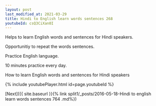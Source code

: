 ```yaml
---
layout: post
last_modified_at: 2021-03-29
title: Hindi to English learn words sentences 268 
youtubeId: csQ3CiXan0I
---
```

 
 
Helps to learn English words and sentences for Hindi speakers.

Opportunitiy to repeat the words sentences. 

Practice English language. 
 
10 minutes practice every day. 
 
How to learn English words and sentences for Hindi speakers 
 
{% include youtubePlayer.html id=page.youtubeId %}
 
 
[Next]({{ site.baseurl }}{% link  split1/_posts/2016-05-18-Hindi to english learn words sentences 764 .md%})
 
